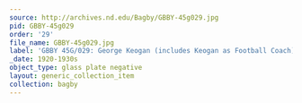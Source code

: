 ```yaml
---
source: http://archives.nd.edu/Bagby/GBBY-45g029.jpg
pid: GBBY-45g029
order: '29'
file_name: GBBY-45g029.jpg
label: 'GBBY 45G/029: George Keogan (includes Keogan as Football Coach) - c1920-1930s'
_date: 1920-1930s
object_type: glass plate negative
layout: generic_collection_item
collection: bagby
---
```

